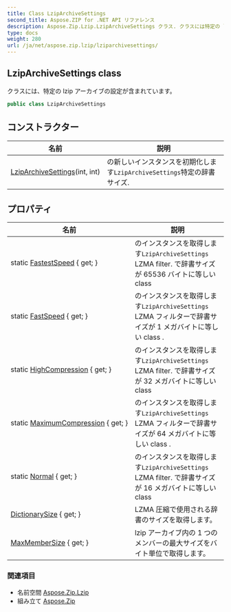 ```yaml
---
title: Class LzipArchiveSettings
second_title: Aspose.ZIP for .NET API リファレンス
description: Aspose.Zip.Lzip.LzipArchiveSettings クラス. クラスには特定の lzip アーカイブの設定が含まれています
type: docs
weight: 280
url: /ja/net/aspose.zip.lzip/lziparchivesettings/
---
```

## LzipArchiveSettings class

クラスには、特定の lzip アーカイブの設定が含まれています。

```csharp
public class LzipArchiveSettings
```

## コンストラクター

| 名前 | 説明 |
| --- | --- |
| [LzipArchiveSettings](lziparchivesettings/)(int, int) | の新しいインスタンスを初期化します`LzipArchiveSettings`特定の辞書サイズ. |

## プロパティ

| 名前 | 説明 |
| --- | --- |
| static [FastestSpeed](../../aspose.zip.lzip/lziparchivesettings/fastestspeed/) { get; } | のインスタンスを取得します`LzipArchiveSettings` LZMA filter. で辞書サイズが 65536 バイトに等しい class |
| static [FastSpeed](../../aspose.zip.lzip/lziparchivesettings/fastspeed/) { get; } | のインスタンスを取得します`LzipArchiveSettings` LZMA フィルターで辞書サイズが 1 メガバイトに等しい class . |
| static [HighCompression](../../aspose.zip.lzip/lziparchivesettings/highcompression/) { get; } | のインスタンスを取得します`LzipArchiveSettings` LZMA filter. で辞書サイズが 32 メガバイトに等しい class |
| static [MaximumCompression](../../aspose.zip.lzip/lziparchivesettings/maximumcompression/) { get; } | のインスタンスを取得します`LzipArchiveSettings` LZMA フィルターで辞書サイズが 64 メガバイトに等しい class . |
| static [Normal](../../aspose.zip.lzip/lziparchivesettings/normal/) { get; } | のインスタンスを取得します`LzipArchiveSettings` LZMA filter. で辞書サイズが 16 メガバイトに等しい class |
| [DictionarySize](../../aspose.zip.lzip/lziparchivesettings/dictionarysize/) { get; } | LZMA 圧縮で使用される辞書のサイズを取得します。 |
| [MaxMemberSize](../../aspose.zip.lzip/lziparchivesettings/maxmembersize/) { get; } | lzip アーカイブ内の 1 つのメンバーの最大サイズをバイト単位で取得します。 |

### 関連項目

* 名前空間 [Aspose.Zip.Lzip](../../aspose.zip.lzip/)
* 組み立て [Aspose.Zip](../../)


